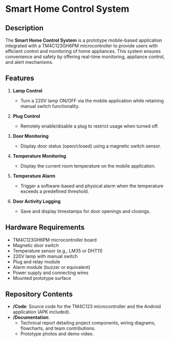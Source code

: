 # Smart Home Control System  

## Description  
The **Smart Home Control System** is a prototype mobile-based application integrated with a TM4C123GH6PM microcontroller to provide users with efficient control and monitoring of home appliances. This system ensures convenience and safety by offering real-time monitoring, appliance control, and alert mechanisms.  

## Features  
1. **Lamp Control**  
   - Turn a 220V lamp ON/OFF via the mobile application while retaining manual switch functionality.  

2. **Plug Control**  
   - Remotely enable/disable a plug to restrict usage when turned off.  

3. **Door Monitoring**  
   - Display door status (open/closed) using a magnetic switch sensor.  

4. **Temperature Monitoring**  
   - Display the current room temperature on the mobile application.  

5. **Temperature Alarm**  
   - Trigger a software-based and physical alarm when the temperature exceeds a predefined threshold.  

6. **Door Activity Logging**  
   - Save and display timestamps for door openings and closings.  

## Hardware Requirements  
- TM4C123GH6PM microcontroller board  
- Magnetic door switch  
- Temperature sensor (e.g., LM35 or DHT11)  
- 220V lamp with manual switch  
- Plug and relay module  
- Alarm module (buzzer or equivalent)  
- Power supply and connecting wires  
- Mounted prototype surface  

## Repository Contents  
- **/Code**: Source code for the TM4C123 microcontroller and the Android application (APK included).  
- **/Documentation**:  
  - Technical report detailing project components, wiring diagrams, flowcharts, and team contributions.  
  - Prototype photos and demo video.  
